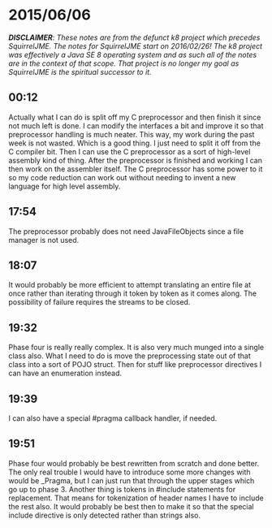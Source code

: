 # 2015/06/06

***DISCLAIMER***: _These notes are from the defunct k8 project which_
_precedes SquirrelJME. The notes for SquirrelJME start on 2016/02/26!_
_The k8 project was effectively a Java SE 8 operating system and as such_
_all of the notes are in the context of that scope. That project is no_
_longer my goal as SquirrelJME is the spiritual successor to it._

## 00:12

Actually what I can do is split off my C preprocessor and then finish it since
not much left is done. I can modify the interfaces a bit and improve it so
that preprocessor handling is much neater. This way, my work during the past
week is not wasted. Which is a good thing. I just need to split it off from
the C compiler bit. Then I can use the C preprocessor as a sort of high-level
assembly kind of thing. After the preprocessor is finished and working I can
then work on the assembler itself. The C preprocessor has some power to it so
my code reduction can work out without needing to invent a new language for
high level assembly.

## 17:54

The preprocessor probably does not need JavaFileObjects since a file manager
is not used.

## 18:07

It would probably be more efficient to attempt translating an entire file at
once rather than iterating through it token by token as it comes along. The
possibility of failure requires the streams to be closed.

## 19:32

Phase four is really really complex. It is also very much munged into a single
class also. What I need to do is move the preprocessing state out of that
class into a sort of POJO struct. Then for stuff like preprocessor directives
I can have an enumeration instead.

## 19:39

I can also have a special #pragma callback handler, if needed.

## 19:51

Phase four would probably be best rewritten from scratch and done better. The
only real trouble I would have to introduce some more changes with would be
_Pragma, but I can just run that through the upper stages which go up to phase
3. Another thing is tokens in #include statements for replacement. That means
for tokenization of header names I have to include the rest also. It would
probably be best then to make it so that the special include directive is only
detected rather than strings also.

